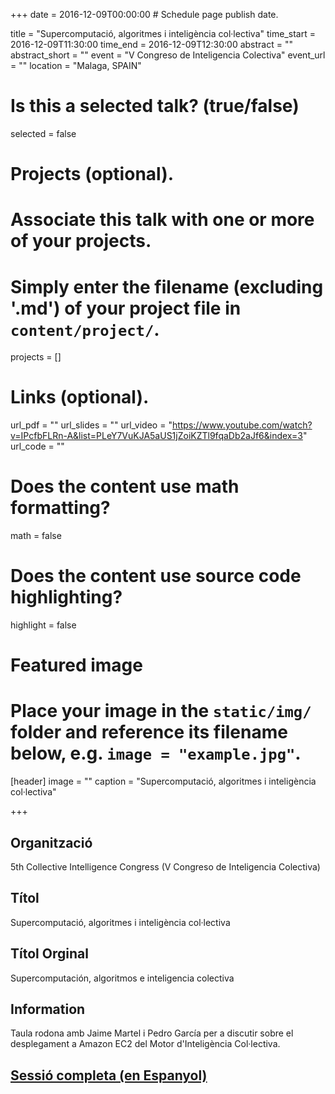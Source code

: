 +++
date = 2016-12-09T00:00:00  # Schedule page publish date.

title = "Supercomputació, algoritmes i inteligència col·lectiva"
time_start = 2016-12-09T11:30:00
time_end = 2016-12-09T12:30:00
abstract = ""
abstract_short = ""
event = "V Congreso de Inteligencia Colectiva"
event_url = ""
location = "Malaga, SPAIN"

# Is this a selected talk? (true/false)
selected = false

# Projects (optional).
#   Associate this talk with one or more of your projects.
#   Simply enter the filename (excluding '.md') of your project file in `content/project/`.
projects = []

# Links (optional).
url_pdf = ""
url_slides = ""
url_video = "https://www.youtube.com/watch?v=IPcfbFLRn-A&list=PLeY7VuKJA5aUS1jZoiKZTl9fqaDb2aJf6&index=3"
url_code = ""

# Does the content use math formatting?
math = false

# Does the content use source code highlighting?
highlight = false

# Featured image
# Place your image in the `static/img/` folder and reference its filename below, e.g. `image = "example.jpg"`.
[header]
image = ""
caption = "Supercomputació, algoritmes i inteligència col·lectiva"

+++

<h2>Organització</h2>

5th Collective Intelligence Congress (V Congreso de Inteligencia Colectiva)

<h2>Títol</h2>

Supercomputació, algoritmes i inteligència col·lectiva

<h2>Títol Orginal</h2>

Supercomputación, algoritmos e inteligencia colectiva

<h2>Information</h2>

Taula rodona amb Jaime Martel i Pedro García per a discutir sobre el desplegament a Amazon EC2 del Motor d'Inteligència Col·lectiva. 

<h2><a href="https://www.youtube.com/watch?v=IPcfbFLRn-A&list=PLeY7VuKJA5aUS1jZoiKZTl9fqaDb2aJf6&index=3" target="_blank">Sessió completa (en Espanyol)</a></h2>

